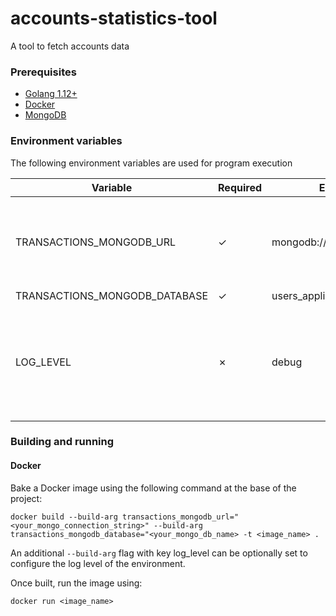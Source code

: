 # accounts-statistics-tool

A tool to fetch accounts data

### Prerequisites
- [Golang 1.12+](https://golang.org/dl/)
- [Docker](https://docs.docker.com/get-docker/)
- [MongoDB](https://www.mongodb.com/try/download)

### Environment variables
The following environment variables are used for program execution

Variable                      |Required  |Example                    |Default |Notes
------------------------------|----------|---------------------------|--------|---------------------------------------------------------------------------------------------------------------------------------------------------------------------
TRANSACTIONS_MONGODB_URL      | &#x2713; | mongodb://localhost:27017/|        | This variable must follow the standardised [MongoDB connection string format](https://docs.mongodb.com/manual/reference/connection-string/)
TRANSACTIONS_MONGODB_DATABASE | &#x2713; | users_application         |        |
LOG_LEVEL                     | &#x2717; | debug                     | info   | A lower case representation of the standard log level enumerations. Possible values can be found [here](https://github.com/sirupsen/logrus/blob/master/logrus.go#L25)

### Building and running

#### Docker
Bake a Docker image using the following command at the base of the project:

```
docker build --build-arg transactions_mongodb_url="<your_mongo_connection_string>" --build-arg transactions_mongodb_database="<your_mongo_db_name> -t <image_name> .
```

An additional `--build-arg` flag with key log_level can be optionally set to configure the log level of the environment.

Once built, run the image using:

```
docker run <image_name>
```
